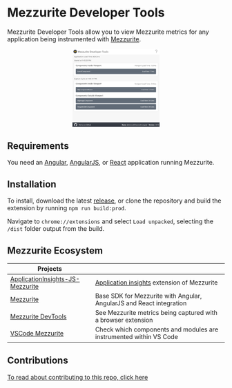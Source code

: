 # Mezzurite Developer Tools

Mezzurite Developer Tools allow you to view Mezzurite metrics for any application being instrumented with [Mezzurite](https://github.com/Microsoft/Mezzurite "Mezzurite").

<center>
  <img src="res/img/devtools-screenshot.png" alt="Dev tools screenshot" height="40%" width="40%">
</center>

## Requirements
You need an [Angular](https://github.com/Microsoft/Mezzurite/blob/master/Mezzurite.Angular/README.md "Angular"), [AngularJS](https://github.com/Microsoft/Mezzurite/blob/master/Mezzurite.AngularJS/README.md "AngularJS"), or [React](https://github.com/Microsoft/Mezzurite/blob/master/Mezzurite.React/README.md "React") application running Mezzurite.

## Installation
To install, download the latest [release](https://github.com/Microsoft/Mezzurite-DevTools/releases "release"), or clone the repository and build the extension by running `npm run build:prod`.

Navigate to `chrome://extensions` and select `Load unpacked`, selecting the `/dist` folder output from the build.

## Mezzurite Ecosystem
| Projects                                                                                          |                                                                            |
| ------------------------------------------------------------------------------------------------- | -------------------------------------------------------------------------- |
| [ApplicationInsights-JS-Mezzurite](https://github.com/Microsoft/ApplicationInsights-JS-Mezzurite) | [Application insights](https://github.com/Microsoft/ApplicationInsights-JS) extension of Mezzurite                                |
| [Mezzurite](https://github.com/Microsoft/Mezzurite)                                               | Base SDK for Mezzurite with Angular, AngularJS and React integration       |
| [Mezzurite DevTools](https://github.com/Microsoft/Mezzurite-DevTools)                             | See Mezzurite metrics being captured with a browser extension              |
| [VSCode Mezzurite](https://github.com/Microsoft/vscode-mezzurite)                                 | Check which components and modules are instrumented within VS Code         |

## Contributions
[To read about contributing to this repo, click here](CONTRIBUTING.md)
